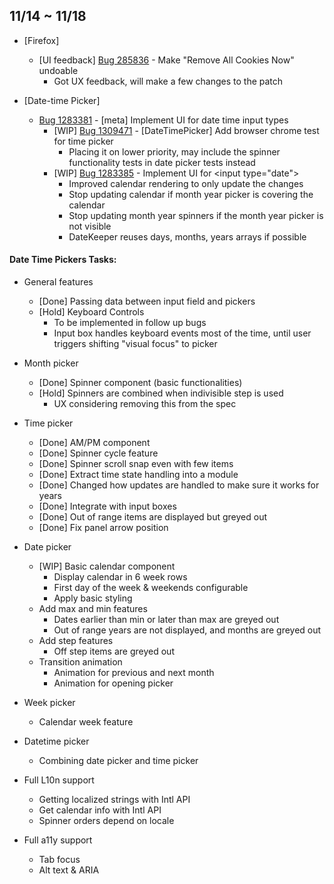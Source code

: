 ## 11/14 ~ 11/18

- [Firefox]
	- [UI feedback] [Bug 285836](https://bugzilla.mozilla.org/show_bug.cgi?id=285836) - Make "Remove All Cookies Now" undoable
		- Got UX feedback, will make a few changes to the patch

- [Date-time Picker]
	- [Bug 1283381](https://bugzilla.mozilla.org/show_bug.cgi?id=1283381) - [meta] Implement UI for date time input types
		- [WIP] [Bug 1309471](https://bugzilla.mozilla.org/show_bug.cgi?id=1309471) - [DateTimePicker] Add browser chrome test for time picker
			- Placing it on lower priority, may include the spinner functionality tests in date picker tests instead
		- [WIP] [Bug 1283385](https://bugzilla.mozilla.org/show_bug.cgi?id=1283385) -  Implement UI for \<input type="date"\>
			- Improved calendar rendering to only update the changes
			- Stop updating calendar if month year picker is covering the calendar
			- Stop updating month year spinners if the month year picker is not visible
			- DateKeeper reuses days, months, years arrays if possible

#### Date Time Pickers Tasks:

- General features
	- [Done] Passing data between input field and pickers
	- [Hold] Keyboard Controls
		- To be implemented in follow up bugs
		- Input box handles keyboard events most of the time, until user triggers shifting "visual focus" to picker
- Month picker
	- [Done] Spinner component (basic functionalities)
	- [Hold] Spinners are combined when indivisible step is used
		- UX considering removing this from the spec
- Time picker
	- [Done] AM/PM component
	- [Done] Spinner cycle feature
	- [Done] Spinner scroll snap even with few items
	- [Done] Extract time state handling into a module
	- [Done] Changed how updates are handled to make sure it works for years
	- [Done] Integrate with input boxes
	- [Done] Out of range items are displayed but greyed out
	- [Done] Fix panel arrow position
- Date picker
	- [WIP] Basic calendar component
		- Display calendar in 6 week rows
		- First day of the week & weekends configurable
		- Apply basic styling
	- Add max and min features
		- Dates earlier than min or later than max are greyed out
		- Out of range years are not displayed, and months are greyed out
	- Add step features
		- Off step items are greyed out
	- Transition animation
		- Animation for previous and next month
		- Animation for opening picker
- Week picker
	- Calendar week feature
- Datetime picker
	- Combining date picker and time picker

- Full L10n support
	- Getting localized strings with Intl API
	- Get calendar info with Intl API
	- Spinner orders depend on locale
- Full a11y support
	- Tab focus
	- Alt text & ARIA
